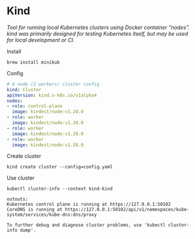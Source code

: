 # Kind
_Tool for running local Kubernetes clusters using Docker container “nodes”. kind was primarily designed for testing Kubernetes itself, but may be used for local development or CI._

Install
```
brew install minikub
```

Config
```yaml
# 4 node (3 workers) cluster config
kind: Cluster
apiVersion: kind.x-k8s.io/v1alpha4
nodes:
- role: control-plane
  image: kindest/node:v1.28.0
- role: worker
  image: kindest/node:v1.28.0
- role: worker
  image: kindest/node:v1.28.0
- role: worker
  image: kindest/node:v1.28.0
```

Create cluster
```
kind create cluster --config=config.yaml
```

Use cluster 
```
kubectl cluster-info --context kind-kind

outouts:
Kubernetes control plane is running at https://127.0.0.1:50102
CoreDNS is running at https://127.0.0.1:50102/api/v1/namespaces/kube-system/services/kube-dns:dns/proxy

To further debug and diagnose cluster problems, use 'kubectl cluster-info dump'.
```

